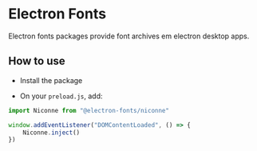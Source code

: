 # Electron Fonts

Electron fonts packages provide font archives em electron desktop apps.

## How to use

* Install the package

* On your `preload.js`, add:

```ts
import Niconne from "@electron-fonts/niconne"

window.addEventListener("DOMContentLoaded", () => {
    Niconne.inject()
})
```